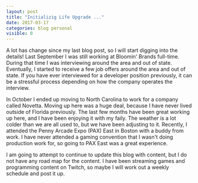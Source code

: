 ```yaml
---
layout: post
title: "Initializig Life Upgrade ..."
date: 2017-03-17
categories: blog personal
visible: 0
---
```

A lot has change since my last blog post, so I will start digging into the details! Last September I was still working at Bloomin' Brands full-time. During that time I was interviewing around the area and out of state. Eventually, I started to receive a few job offers around the area and out of state. If you have ever interviewed for a developer position previously, it can be a stressful process depending on how the company operates the interview.

In October I ended up moving to North Carolina to work for a company called Novetta. Moving up here was a huge deal, because I have never lived outside of Florida previously. The last few months have been great working up here, and I have been enjoying it with my faily. The weather is a lot colder than we are all used to, but we have been adjusting to it. Recently, I attended the Penny Arcade Expo (PAX) East in Boston with a buddy from work. I have never attended a gaming convention that I wasn't doing production work for, so going to PAX East was a great experience.

I am going to attempt to continue to update this blog with content, but I do not have any road map for the content. I have been streaming games and programming content on Twitch, so maybe I will work out a weekly schedule and post it up.
